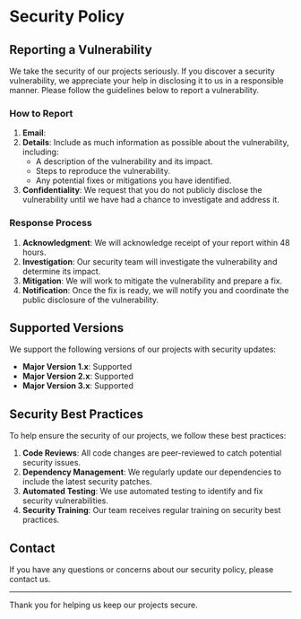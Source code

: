 # Security Policy

## Reporting a Vulnerability

We take the security of our projects seriously. If you discover a security vulnerability, we appreciate your help in disclosing it to us in a responsible manner. Please follow the guidelines below to report a vulnerability.

### How to Report

1. **Email**: <!--Send an email to [security@example.com](mailto:security@example.com) with the details of the vulnerability.-->
2. **Details**: Include as much information as possible about the vulnerability, including:
    - A description of the vulnerability and its impact.
    - Steps to reproduce the vulnerability.
    - Any potential fixes or mitigations you have identified.
3. **Confidentiality**: We request that you do not publicly disclose the vulnerability until we have had a chance to investigate and address it.

### Response Process

1. **Acknowledgment**: We will acknowledge receipt of your report within 48 hours.
2. **Investigation**: Our security team will investigate the vulnerability and determine its impact.
3. **Mitigation**: We will work to mitigate the vulnerability and prepare a fix.
4. **Notification**: Once the fix is ready, we will notify you and coordinate the public disclosure of the vulnerability.

## Supported Versions

We support the following versions of our projects with security updates:

- **Major Version 1.x**: Supported
- **Major Version 2.x**: Supported
- **Major Version 3.x**: Supported

## Security Best Practices

To help ensure the security of our projects, we follow these best practices:

1. **Code Reviews**: All code changes are peer-reviewed to catch potential security issues.
2. **Dependency Management**: We regularly update our dependencies to include the latest security patches.
3. **Automated Testing**: We use automated testing to identify and fix security vulnerabilities.
4. **Security Training**: Our team receives regular training on security best practices.

## Contact

If you have any questions or concerns about our security policy, please contact us<!-- at [security@example.com](mailto:security@example.com)-->.

---

Thank you for helping us keep our projects secure.

